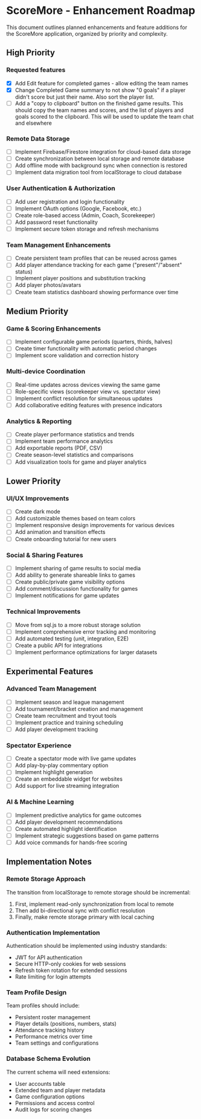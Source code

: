 # ScoreMore - Enhancement Roadmap

This document outlines planned enhancements and feature additions for the ScoreMore application, organized by priority and complexity.

## High Priority

### Requested features
- [x] Add Edit feature for completed games - allow editing the team names
- [x] Change Completed Game summary to not show "0 goals" if a player didn't score but just their name. Also sort the player list.
- [ ] Add a "copy to clipboard" button on the finished game results. This should copy the team names and scores, and the list of players and goals scored to the clipboard. This will be used to update the team chat and elsewhere

### Remote Data Storage
- [ ] Implement Firebase/Firestore integration for cloud-based data storage
- [ ] Create synchronization between local storage and remote database
- [ ] Add offline mode with background sync when connection is restored
- [ ] Implement data migration tool from localStorage to cloud database

### User Authentication & Authorization
- [ ] Add user registration and login functionality
- [ ] Implement OAuth options (Google, Facebook, etc.)
- [ ] Create role-based access (Admin, Coach, Scorekeeper)
- [ ] Add password reset functionality
- [ ] Implement secure token storage and refresh mechanisms

### Team Management Enhancements
- [ ] Create persistent team profiles that can be reused across games
- [ ] Add player attendance tracking for each game ("present"/"absent" status)
- [ ] Implement player positions and substitution tracking
- [ ] Add player photos/avatars
- [ ] Create team statistics dashboard showing performance over time

## Medium Priority

### Game & Scoring Enhancements
- [ ] Implement configurable game periods (quarters, thirds, halves)
- [ ] Create timer functionality with automatic period changes
- [ ] Implement score validation and correction history

### Multi-device Coordination
- [ ] Real-time updates across devices viewing the same game
- [ ] Role-specific views (scorekeeper view vs. spectator view)
- [ ] Implement conflict resolution for simultaneous updates
- [ ] Add collaborative editing features with presence indicators

### Analytics & Reporting
- [ ] Create player performance statistics and trends
- [ ] Implement team performance analytics
- [ ] Add exportable reports (PDF, CSV)
- [ ] Create season-level statistics and comparisons
- [ ] Add visualization tools for game and player analytics

## Lower Priority

### UI/UX Improvements
- [ ] Create dark mode
- [ ] Add customizable themes based on team colors
- [ ] Implement responsive design improvements for various devices
- [ ] Add animation and transition effects
- [ ] Create onboarding tutorial for new users

### Social & Sharing Features
- [ ] Implement sharing of game results to social media
- [ ] Add ability to generate shareable links to games
- [ ] Create public/private game visibility options
- [ ] Add comment/discussion functionality for games
- [ ] Implement notifications for game updates

### Technical Improvements
- [ ] Move from sql.js to a more robust storage solution
- [ ] Implement comprehensive error tracking and monitoring
- [ ] Add automated testing (unit, integration, E2E)
- [ ] Create a public API for integrations
- [ ] Implement performance optimizations for larger datasets

## Experimental Features

### Advanced Team Management
- [ ] Implement season and league management
- [ ] Add tournament/bracket creation and management
- [ ] Create team recruitment and tryout tools
- [ ] Implement practice and training scheduling
- [ ] Add player development tracking

### Spectator Experience
- [ ] Create a spectator mode with live game updates
- [ ] Add play-by-play commentary option
- [ ] Implement highlight generation
- [ ] Create an embeddable widget for websites
- [ ] Add support for live streaming integration

### AI & Machine Learning
- [ ] Implement predictive analytics for game outcomes
- [ ] Add player development recommendations
- [ ] Create automated highlight identification
- [ ] Implement strategic suggestions based on game patterns
- [ ] Add voice commands for hands-free scoring

## Implementation Notes

### Remote Storage Approach
The transition from localStorage to remote storage should be incremental:
1. First, implement read-only synchronization from local to remote
2. Then add bi-directional sync with conflict resolution
3. Finally, make remote storage primary with local caching

### Authentication Implementation
Authentication should be implemented using industry standards:
- JWT for API authentication
- Secure HTTP-only cookies for web sessions
- Refresh token rotation for extended sessions
- Rate limiting for login attempts

### Team Profile Design
Team profiles should include:
- Persistent roster management
- Player details (positions, numbers, stats)
- Attendance tracking history
- Performance metrics over time
- Team settings and configurations

### Database Schema Evolution
The current schema will need extensions:
- User accounts table
- Extended team and player metadata
- Game configuration options
- Permissions and access control
- Audit logs for scoring changes
